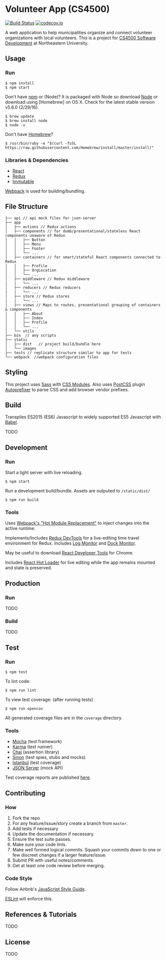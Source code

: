 Volunteer App (CS4500)
====================================

[![Build Status](https://travis-ci.org/CS4500/volunteer-app.svg?branch=master)](https://travis-ci.org/CS4500/volunteer-app)
[![codecov.io](https://codecov.io/github/CS4500/volunteer-app/coverage.svg?branch=master)](https://codecov.io/github/CS4500/volunteer-app?branch=master)

A web application to help municipalities organize and connect volunteer organizations with local volunteers. This is a project for [CS4500 Software Development](http://www.ccs.neu.edu/course/cs4500sp16-mw/) at Northeastern University.

Usage
---------------

### Run

```shell
$ npm install
$ npm start
```

Don't have [npm](https://www.npmjs.com) or (Node)? It is packaged with Node so download [Node](https://nodejs.org) or  download using [Homebrew] on OS X. Check for the latest stable version v5.6.0 (2/29/16).

```shell
$ brew update
$ brew install node
$ node -v
```

Don't have [Homebrew](http://brew.sh)?
```shell
$ /usr/bin/ruby -e "$(curl -fsSL https://raw.githubusercontent.com/Homebrew/install/master/install)"
```

### Libraries & Dependencies

* [React](https://facebook.github.io/react/)
* [Redux](http://redux.js.org)
* [Immutable](https://facebook.github.io/immutable-js/)

[Webpack](http://webpack.github.io) is used for building/bundling.

File Structure
---------------
```
├── api // api mock files for json-server
├── app
│   ├── actions // Redux actions
│   ├── components // for dumb/presentational/stateless React components unaware of Redux
│   │   ├── Button
│   │   ├── Menu
│   │   ├── Footer
│   │   └── ...
│   ├── containers // for smart/stateful React components connected to Redux
│   │   ├── Profile
│   │   ├── OrgLocation
│   │   └── ...
│   ├── middleware // Redux middleware
|   |   └── ...
│   ├── reducers // Redux reducers
|   |   └── ...
│   ├── store // Redux stores
|   |   └── ...
│   ├── views // Maps to routes, presentational grouping of containers & components
│   │   ├── About
│   │   ├── Index
│   │   ├── Profile
│   │   └── ...
│   └── utils
├── bin  // any scripts
├── static
│   ├── dist   // project build/bundle here
│   └── images
├── tests // replicate structure similar to app for tests
└── webpack  //webpack configuration files
```

Styling
---------------

This project uses [Sass](http://sass-lang.com) with [CSS Modules](https://github.com/css-modules/css-modules).  Also uses [PostCSS](http://postcss.org) plugin [Autoprefixer](https://github.com/postcss/autoprefixer) to parse CSS and add browser vendor prefixes.

Build
---------------

Transpiles ES2015 (ES6) Javascript to widely supported ES5 Javascript with [Babel](http://babeljs.io).

TODO

Development
---------------
### Run

Start a light server with live reloading.

```shell
$ npm start
```
Run a development build/bundle. Assets are outputed to `/static/dist/`

```shell
$ npm run build
```
### Tools

Uses [Webpack's "Hot Module Replacement"](https://webpack.github.io/docs/hot-module-replacement.html) to inject changes into the active runtime.

Implements/Includes [Redux DevTools](https://github.com/gaearon/redux-devtools) for a live-editing time travel environment for Redux. Includes [Log Monitor](https://github.com/gaearon/redux-devtools-log-monitor) and [Dock Monitor](https://github.com/gaearon/redux-devtools-dock-monitor).

May be useful to download [React Developer Tools](https://chrome.google.com/webstore/detail/react-developer-tools/fmkadmapgofadopljbjfkapdkoienihi) for Chrome.

Includes [React Hot Loader](https://gaearon.github.io/react-hot-loader/) for live editing while the app remains mounted and state is preserved.

Production
---------------

### Run
TODO

### Build

TODO

Test
---------------
### Run
```shell
$ npm test
```
To lint code:
```shell
$ npm run lint
```
To view test coverage: (after running tests)
```shell
$ npm run opencov
```
All generated coverage files are in the `coverage` directory.

### Tools
* [Mocha](https://mochajs.org) (test framework)
* [Karma](https://karma-runner.github.io/0.13/index.html) (test runner)
* [Chai](http://chaijs.com) (assertion library)
* [Sinon](http://sinonjs.org) (test spies, stubs and mocks)
* [Istanbul](https://github.com/gotwarlost/istanbul) (test coverage)
* [JSON Server](https://github.com/typicode/json-server) (mock API)

Test coverage reports are published [here](https://codecov.io/github/CS4500/volunteer-app?branch=master).

Contributing
---------------

### How

1. Fork the repo
1. For any feature/issue/story create a branch from `master`.
2. Add tests if necessary
3. Update the documentation if necessary.
4. Ensure the test suite passes.
5. Make sure your code lints.
6. Make well formed logical commits. Squash your commits down to one or few discreet changes if a larger feature/issue.
7. Submit PR with useful notes/comments.
8. Get at least one code review before merging.

### Code Style

Follow Airbnb's [JavaScript Style Guide](https://github.com/airbnb/javascript).

[ESLint](http://eslint.org) will enforce this.

References & Tutorials
---------------
TODO

License
---------------
TODO
